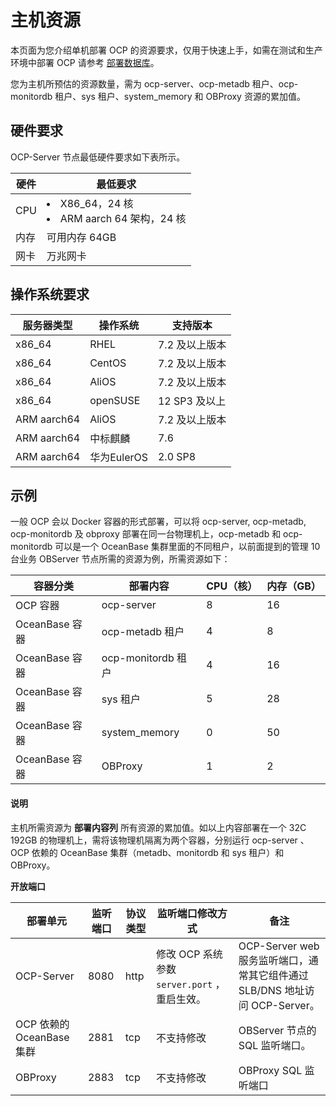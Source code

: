 # 主机资源

本页面为您介绍单机部署 OCP 的资源要求，仅用于快速上手，如需在测试和生产环境中部署 OCP 请参考 [部署数据库](https://www.oceanbase.com/docs/enterprise-oceanbase-database-cn-10000000000881188)。

您为主机所预估的资源数量，需为 ocp-server、ocp-metadb 租户、ocp-monitordb 租户、sys 租户、system_memory 和 OBProxy 资源的累加值。

## 硬件要求

OCP-Server 节点最低硬件要求如下表所示。

| **硬件** |     **最低要求**     |
|--------|--------|
| CPU    | <li>X86_64，24 核</li><li>ARM aarch 64 架构，24 核</li> |
| 内存     | 可用内存 64GB      |
| 网卡     | 万兆网卡    |

## 操作系统要求

|  **服务器类型**  | **操作系统**  |  **支持版本**  |
|-------------|-----------|------------|
| x86_64      | RHEL      | 7.2 及以上版本  |
| x86_64      | CentOS    | 7.2 及以上版本  |
| x86_64      | AliOS     | 7.2 及以上版本  |
| x86_64      | openSUSE  | 12 SP3 及以上 |
| ARM aarch64 | AliOS     | 7.2 及以上版本  |
| ARM aarch64 | 中标麒麟      | 7.6        |
| ARM aarch64 | 华为EulerOS | 2.0 SP8    |

## 示例

一般 OCP 会以 Docker 容器的形式部署，可以将 ocp-server, ocp-metadb, ocp-monitordb 及 obproxy 部署在同一台物理机上，ocp-metadb 和 ocp-monitordb 可以是一个 OceanBase 集群里面的不同租户，以前面提到的管理 10 台业务 OBServer 节点所需的资源为例，所需资源如下：

|    容器分类    |       部署内容       | CPU（核） | 内存（GB） |
|------------|------------------|--------|--------|
| OCP 容器     | ocp-server       | 8      | 16     |
| OceanBase 容器      | ocp-metadb 租户    | 4      | 8      |
| OceanBase 容器      | ocp-monitordb 租户 | 4      | 16     |
| OceanBase 容器      | sys 租户           | 5      | 28     |
| OceanBase 容器      | system_memory   | 0      | 50     |
| OceanBase 容器      | OBProxy          | 1      | 2      |

  <main id="notice" type='explain'>
    <h4>说明</h4>
    <p>主机所需资源为 <strong>部署内容列</strong> 所有资源的累加值。如以上内容部署在一个 32C 192GB 的物理机上，需将该物理机隔离为两个容器，分别运行 ocp-server 、 OCP 依赖的 OceanBase 集群（metadb、monitordb 和 sys 租户）和 OBProxy。</p>
  </main>

**开放端口**

|     部署单元      | 监听端口 | 协议类型 |                               监听端口修改方式                               |                           备注                            |
|---------------|------|------|----------------------------------------------------------------------|---------------------------------------------------------|
| OCP-Server    | 8080 | http | 修改 OCP 系统参数  `server.port` ，重启生效。 | OCP-Server web 服务监听端口，通常其它组件通过 SLB/DNS 地址访问 OCP-Server。 |
| OCP 依赖的 OceanBase 集群 | 2881 | tcp  | 不支持修改                                                                | OBServer 节点的 SQL 监听端口。                                      |
| OBProxy       | 2883 | tcp  | 不支持修改                                                                | OBProxy SQL 监听端口                                        |
